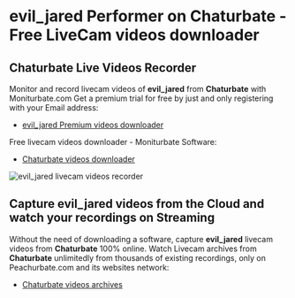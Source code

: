 # evil_jared Performer on Chaturbate - Free LiveCam videos downloader

## Chaturbate Live Videos Recorder

Monitor and record livecam videos of **evil_jared** from **Chaturbate** with Moniturbate.com
Get a premium trial for free by just and only registering with your Email address:
* [evil_jared Premium videos downloader](https://moniturbate.com/request-demo-licence-key.html)

Free livecam videos downloader - Moniturbate Software:
* [Chaturbate videos downloader](https://moniturbate.com/moniturbate-download-software.html)

![evil_jared livecam videos recorder](https://peachurnet.com/templates/moniturbate-software.png)


## Capture evil_jared videos from the Cloud and watch your recordings on Streaming

Without the need of downloading a software, capture **evil_jared** livecam videos from **Chaturbate** 100% online.
Watch Livecam archives from **Chaturbate** unlimitedly from thousands of existing recordings, only on Peachurbate.com and its websites network:
* [Chaturbate videos archives](https://peachurnet.com/)